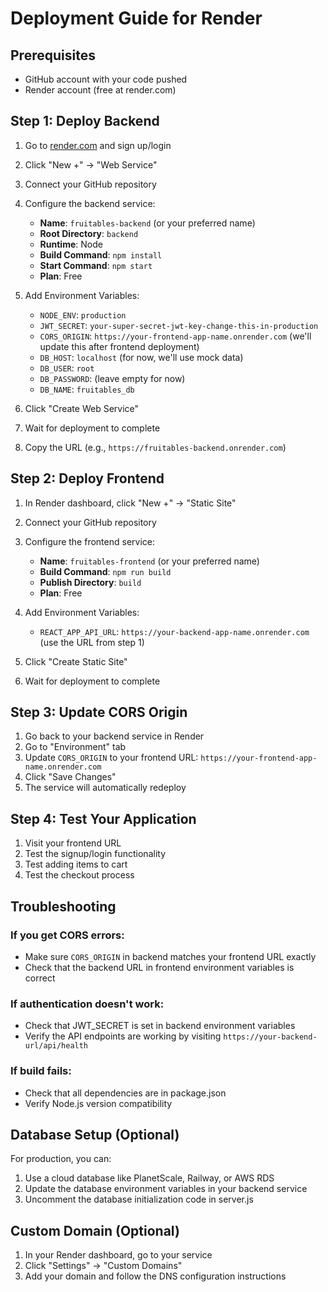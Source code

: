 # Deployment Guide for Render

## Prerequisites
- GitHub account with your code pushed
- Render account (free at render.com)

## Step 1: Deploy Backend

1. Go to [render.com](https://render.com) and sign up/login
2. Click "New +" → "Web Service"
3. Connect your GitHub repository
4. Configure the backend service:
   - **Name**: `fruitables-backend` (or your preferred name)
   - **Root Directory**: `backend`
   - **Runtime**: Node
   - **Build Command**: `npm install`
   - **Start Command**: `npm start`
   - **Plan**: Free

5. Add Environment Variables:
   - `NODE_ENV`: `production`
   - `JWT_SECRET`: `your-super-secret-jwt-key-change-this-in-production`
   - `CORS_ORIGIN`: `https://your-frontend-app-name.onrender.com` (we'll update this after frontend deployment)
   - `DB_HOST`: `localhost` (for now, we'll use mock data)
   - `DB_USER`: `root`
   - `DB_PASSWORD`: (leave empty for now)
   - `DB_NAME`: `fruitables_db`

6. Click "Create Web Service"
7. Wait for deployment to complete
8. Copy the URL (e.g., `https://fruitables-backend.onrender.com`)

## Step 2: Deploy Frontend

1. In Render dashboard, click "New +" → "Static Site"
2. Connect your GitHub repository
3. Configure the frontend service:
   - **Name**: `fruitables-frontend` (or your preferred name)
   - **Build Command**: `npm run build`
   - **Publish Directory**: `build`
   - **Plan**: Free

4. Add Environment Variables:
   - `REACT_APP_API_URL`: `https://your-backend-app-name.onrender.com` (use the URL from step 1)

5. Click "Create Static Site"
6. Wait for deployment to complete

## Step 3: Update CORS Origin

1. Go back to your backend service in Render
2. Go to "Environment" tab
3. Update `CORS_ORIGIN` to your frontend URL: `https://your-frontend-app-name.onrender.com`
4. Click "Save Changes"
5. The service will automatically redeploy

## Step 4: Test Your Application

1. Visit your frontend URL
2. Test the signup/login functionality
3. Test adding items to cart
4. Test the checkout process

## Troubleshooting

### If you get CORS errors:
- Make sure `CORS_ORIGIN` in backend matches your frontend URL exactly
- Check that the backend URL in frontend environment variables is correct

### If authentication doesn't work:
- Check that JWT_SECRET is set in backend environment variables
- Verify the API endpoints are working by visiting `https://your-backend-url/api/health`

### If build fails:
- Check that all dependencies are in package.json
- Verify Node.js version compatibility

## Database Setup (Optional)

For production, you can:
1. Use a cloud database like PlanetScale, Railway, or AWS RDS
2. Update the database environment variables in your backend service
3. Uncomment the database initialization code in server.js

## Custom Domain (Optional)

1. In your Render dashboard, go to your service
2. Click "Settings" → "Custom Domains"
3. Add your domain and follow the DNS configuration instructions 